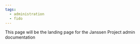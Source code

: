 ```yaml
---
tags:
  - administration
  - fido
---
```


This page will be the landing page for the Janssen Project admin documentation
